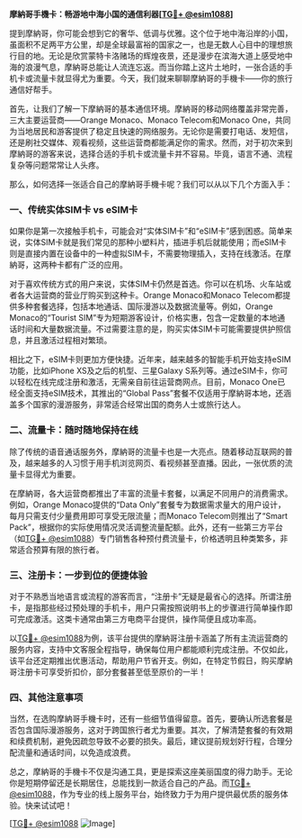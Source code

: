 **摩納哥手機卡：畅游地中海小国的通信利器[[TG💪+ @esim1088](https://t.me/s/esim1088)]**

提到摩納哥，你可能会想到它的奢华、低调与优雅。这个位于地中海沿岸的小国，虽面积不足两平方公里，却是全球最富裕的国家之一，也是无数人心目中的理想旅行目的地。无论是欣赏蒙特卡洛赌场的辉煌夜景，还是漫步在滨海大道上感受地中海的浪漫气息，摩納哥总能让人流连忘返。而当你踏上这片土地时，一张合适的手机卡或流量卡就显得尤为重要。今天，我们就来聊聊摩納哥的手機卡——你的旅行通信好帮手。

首先，让我们了解一下摩納哥的基本通信环境。摩納哥的移动网络覆盖非常完善，三大主要运营商——Orange Monaco、Monaco Telecom和Monaco One，共同为当地居民和游客提供了稳定且快速的网络服务。无论你是需要打电话、发短信，还是刷社交媒体、观看视频，这些运营商都能满足你的需求。然而，对于初次来到摩納哥的游客来说，选择合适的手机卡或流量卡并不容易。毕竟，语言不通、流程复杂等问题常常让人头疼。

那么，如何选择一张适合自己的摩納哥手機卡呢？我们可以从以下几个方面入手：

### 一、传统实体SIM卡 vs eSIM卡

如果你是第一次接触手机卡，可能会对“实体SIM卡”和“eSIM卡”感到困惑。简单来说，实体SIM卡就是我们常见的那种小塑料片，插进手机后就能使用；而eSIM卡则是直接内置在设备中的一种虚拟SIM卡，不需要物理插入，支持在线激活。在摩納哥，这两种卡都有广泛的应用。

对于喜欢传统方式的用户来说，实体SIM卡仍然是首选。你可以在机场、火车站或者各大运营商的营业厅购买到这种卡。Orange Monaco和Monaco Telecom都提供多种套餐选择，包括本地通话、国际漫游以及数据流量等。例如，Orange Monaco的“Tourist SIM”专为短期游客设计，价格实惠，包含一定数量的本地通话时间和大量数据流量。不过需要注意的是，购买实体SIM卡可能需要提供护照信息，并且激活过程相对繁琐。

相比之下，eSIM卡则更加方便快捷。近年来，越来越多的智能手机开始支持eSIM功能，比如iPhone XS及之后的机型、三星Galaxy S系列等。通过eSIM卡，你可以轻松在线完成注册和激活，无需亲自前往运营商网点。目前，Monaco One已经全面支持eSIM技术，其推出的“Global Pass”套餐不仅适用于摩納哥本地，还涵盖多个国家的漫游服务，非常适合经常出国的商务人士或旅行达人。

### 二、流量卡：随时随地保持在线

除了传统的语音通话服务外，摩納哥的流量卡也是一大亮点。随着移动互联网的普及，越来越多的人习惯于用手机浏览网页、看视频甚至直播。因此，一张优质的流量卡显得尤为重要。

在摩納哥，各大运营商都推出了丰富的流量卡套餐，以满足不同用户的消费需求。例如，Orange Monaco提供的“Data Only”套餐专为数据需求量大的用户设计，每月只需支付少量费用即可享受无限流量；而Monaco Telecom则推出了“Smart Pack”，根据你的实际使用情况灵活调整流量配额。此外，还有一些第三方平台（如[TG💪+ @esim1088](https://t.me/s/esim1088)）专门销售各种预付费流量卡，价格透明且种类繁多，非常适合预算有限的旅行者。

### 三、注册卡：一步到位的便捷体验

对于不熟悉当地语言或流程的游客而言，“注册卡”无疑是最省心的选择。所谓注册卡，是指那些经过预处理的手机卡，用户只需按照说明书上的步骤进行简单操作即可完成激活。这类卡通常由第三方电商平台提供，操作简便且成功率高。

以[TG💪+ @esim1088](https://t.me/s/esim1088)为例，该平台提供的摩納哥注册卡涵盖了所有主流运营商的服务内容，支持中文客服全程指导，确保每位用户都能顺利完成注册。不仅如此，该平台还定期推出优惠活动，帮助用户节省开支。例如，在特定节假日，购买摩納哥注册卡可享受折扣价，部分套餐甚至低至原价的一半！

### 四、其他注意事项

当然，在选购摩納哥手機卡时，还有一些细节值得留意。首先，要确认所选套餐是否包含国际漫游服务，这对于跨国旅行者尤为重要。其次，了解清楚套餐的有效期和续费机制，避免因疏忽导致不必要的损失。最后，建议提前规划好行程，合理分配流量和通话时间，以免造成浪费。

总之，摩納哥的手機卡不仅是沟通工具，更是探索这座美丽国度的得力助手。无论你是短期停留还是长期居住，总能找到一款适合自己的产品。而[TG💪+ @esim1088](https://t.me/s/esim1088)，作为专业的线上服务平台，始终致力于为用户提供最优质的服务体验。快来试试吧！

[[TG💪+ @esim1088](https://t.me/s/esim1088) ![Image](https://i.postimg.cc/4NQfJmqS/Snipaste-2025-05-13-00-14-12.png)]